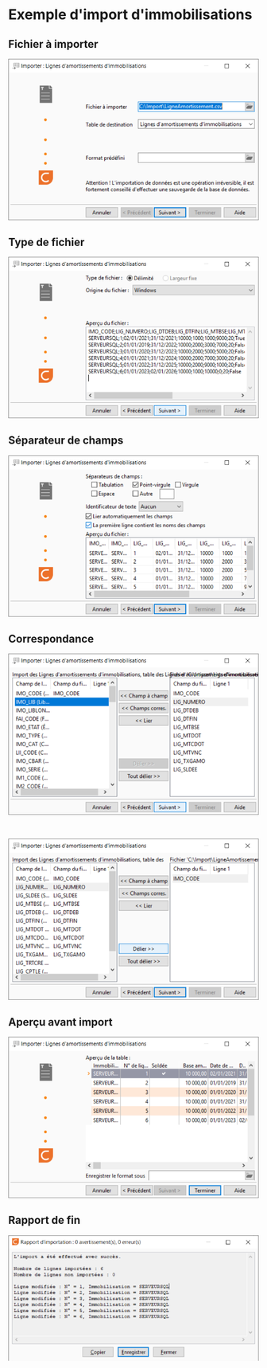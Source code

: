 # Exemple d'import d'immobilisations
## Fichier à importer


![](../assets/images/2/image12.png)


## Type de fichier


![](../assets/images/2/image13.png)


## Séparateur de champs


![](../assets/images/2/image14.png)


## Correspondance


![](../assets/images/2/image15.png)


 


![](../assets/images/2/image16.png)


## Aperçu avant import


![](../assets/images/2/image17.png)


## Rapport de fin


![](../assets/images/2/image18.png)


